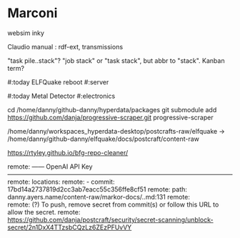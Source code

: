 # Marconi

websim inky

Claudio manual : rdf-ext, transmissions

"task pile..stack"? "job stack" or "task stack", but abbr to "stack".
Kanban term?

#:today ELFQuake reboot #:server  

#:today  Metal Detector #:electronics

cd /home/danny/github-danny/hyperdata/packages
git submodule add https://github.com/danja/progressive-scraper.git progressive-scraper


/home/danny/workspaces_hyperdata-desktop/postcrafts-raw/elfquake -> /home/danny/github-danny/elfquake/docs/postcraft/content-raw


https://rtyley.github.io/bfg-repo-cleaner/

remote:       —— OpenAI API Key ————————————————————————————————————
remote:        locations:
remote:          - commit: 17bd14a2737819d2cc3ab7eacc55c356ffe8cf51
remote:            path: danny.ayers.name/content-raw/markor-docs/..md:131
remote:     
remote:        (?) To push, remove secret from commit(s) or follow this URL to allow the secret.
remote:        https://github.com/danja/postcraft/security/secret-scanning/unblock-secret/2n1DxX4TTzsbCQzLz6ZEzPFUvVY
